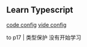 ## Learn Typescript

[ code config](https://github.com/geektime-geekbang/typescript-in-action/tree/master/sourcecode/project-migration/stage-0/build)
[ vide config](https://www.bilibili.com/video/BV1pf4y1U7ij?from=search&seid=17353088043616817521)

to p17 | 类型保护 没有开始学习